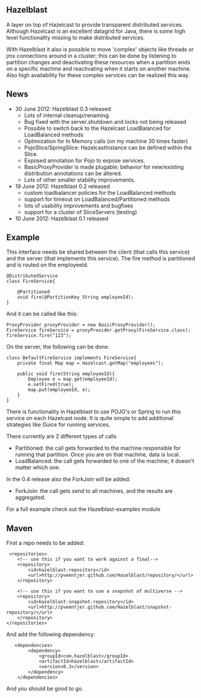 Hazelblast
-------------------------
A layer on top of Hazelcast to provide transparent distributed services. Although Hazelcast is an excellent datagrid
for Java, there is some high level functionality missing to make distributed services.

With Hazelblast it also is possible to move 'complex' objects like threads or jmx connections around in a cluster;
this can be done by listening to partition changes and deactivating these resources when a partition ends on a specific
 machine and reactivating when it starts on another machine. Also high availability for these complex services can
 be realized this way.

News
-------------------------
* 30 June 2012: Hazelblast 0.3 released
    - Lots of internal cleanup/renaming.
    - Bug fixed with the server.shutdown and locks not being released
    - Possible to switch back to the Hazelcast LoadBalanced for LoadBalanced methods
    - Optimization for In Memory calls (on my machine 30 times faster)
    - PojoSlice/SpringSlice: HazelcastInstance can be defined within the Slice.
    - Exposed annotation for Pojo to expose services.
    - BasicProxyProvider is made plugable; behavior for new/existing distribution annotations can be altered.
    - Lots of other smaller stability improvements.
* 19 June 2012: Hazelblast 0.2 released
    - custom loadbalancer policies for the LoadBalanced methods
    - support for timeout on LoadBalanced/Partitioned methods
    - lots of usability improvements and bugfixes
    - support for a cluster of SliceServers (testing)
* 10 June 2012: Hazelblast 0.1 released

Example
-------------------------
This interface needs be shared between the client (that calls this service) and the server (that implements
this service). The fire method is partitioned and is routed on the employeeId.

    @DistributedService
    class FireService{

        @Partitioned
        void fire(@PartitionKey String employeeId);
    }

And it can be called like this:

    ProxyProvider proxyProvider = new BasicProxyProvider();
    FireService fireService = proxyProvider.getProxy(FireService.class);
    fireService.fire("123");

On the server, the following can be done:

    class DefaultFireService implements FireService{
        private final Map map = Hazelcast.getMap("employees");

        public void fire(String employeeId){
            Employee e = map.get(employeeId);
            e.setFired(true);
            map.put(employeeId, e);
        }
    }

There is functionality in Hazelblast to use POJO's or Spring to run this service on each Hazelcast node. It
is quite simple to add additional strategies like Guice for running services.

There currently are 2 different types of calls

* Partitioned: the call gets forwarded to the machine responsible for running that partition. Once you are
on that machine, data is local.
* LoadBalanced: the call gets forwarded to one of the machine; it doesn't matter which one.

In the 0.4 release also the ForkJoin will be added:
* ForkJoin: the call gets send to all machines, and the results are aggregated.

For a full example check out the Hazelblast-examples module

Maven
-------------------------
First a repo needs to be added:

     <repositories>
        <!-- use this if you want to work against a final-->
        <repository>
            <id>hazelblast-repository</id>
            <url>http://pveentjer.github.com/Hazelblast/repository/</url>
        </repository>

        <!-- use this if you want to use a snapshot of multiverse -->
        <repository>
            <id>hazelblast-snapshot-repository</id>
            <url>http://pveentjer.github.com/Hazelblast/snapshot-repository/</url>
        </repository>
    </repositories>


And add the following dependency:

       <dependencies>
            <dependency>
                <groupId>com.hazelblast</groupId>
                <artifactId>hazelblast</artifactId>
                <version>0.3</version>
            </dependency>
        </dependencies>

And you should be good to go.